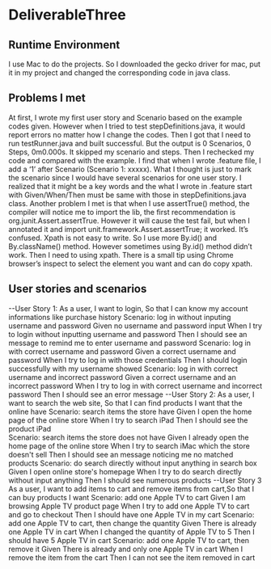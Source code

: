 # DeliverableThree
Runtime Environment
----------------------
I use Mac to do the projects. So I downloaded the gecko driver for mac, put it in my project and changed the corresponding code in java class.

Problems I met
--------------------
At first, I wrote my first user story and Scenario based on the example codes given. However when I tried to test stepDefinitions.java, it would report errors no matter how I change the codes. Then I got that I need to run testRunner.java and built successful. But the output is 0 Scenarios, 0 Steps, 0m0.000s. It skipped my scenario and steps. Then I rechecked my code and compared with the example. I find that when I wrote .feature file, I add a ‘1’ after Scenario (Scenario 1: xxxxx). What I thought is just to mark the scenario since I would have several scenarios for one user story.  I realized that it might be a key words and the what I wrote in .feature start with Given/When/Then must be same with those in stepDefinitions.java class. 
Another problem I met is that when I use assertTrue() method, the compiler will notice me to import the lib, the first recommendation  is org.junit.Assert.assertTrue. However it will cause the test fail, but when I annotated it and import unit.framework.Assert.assertTrue; it worked. It’s confused.
Xpath is not easy to write. So I use more By.id() and By.className() method. However sometimes using By.id() method didn’t work. Then I need to using xpath. There is a small tip using Chrome browser’s inspect to select the element you want and can do copy xpath.

User stories and scenarios
--------------------
--User Story 1: As a user, I want to login, So that I can know my account informations like purchase history
   Scenario: log in without inputing username and password
		         Given no username and password input
             When I try to login without inputting username and password
             Then I should see an message to remind me to enter username and password
   Scenario: log in with correct username and password
		        Given a correct username and password
            When I try to log in with those credentials
            Then I should login successfully with my username showed
   Scenario: log in with correct username and incorrect password
		        Given a correct username and an incorrect password
            When I try to log in with correct username and incorrect password
            Then I should see an error message
--User Story 2: As a user, I want to search the web site, So that I can find products I want that the online have
   Scenario: search items the store have
		        Given I open the home page of the online store
            When I try to search iPad
            Then I should see the product iPad      
   Scenario: search items the store does not have
		        Given I already open the home page of the online store
            When I try to search iMac which the store doesn't sell
            Then I should see an message noticing me no matched products 
   Scenario: do search directly without input anything in search box
		        Given I open online store's homepage
            When I try to do search directly without input anything
            Then I should see numerous products
--User Story 3
As a user, I want to add items to cart and remove items from cart,So that I can buy products I want
   Scenario: add one Apple TV to cart
		        Given I am browsing Apple TV product page
            When I try to add one Apple TV to cart and go to checkout
            Then I should have one Apple TV in my cart
   Scenario: add one Apple TV to cart, then change the quantity
		        Given There is already one Apple TV in cart
            When I changed the quantity of Apple TV to 5
            Then I should have 5 Apple TV in cart
   Scenario: add one Apple TV to cart, then remove it
		        Given There is already and only one Apple TV in cart
            When I remove the item from the cart
            Then I can not see the item removed in cart
